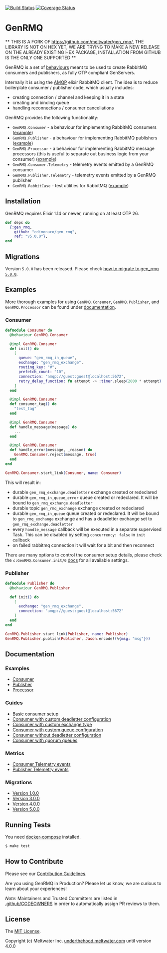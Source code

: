 [![Build Status](https://github.com/cdimonaco/gen_rmq/workflows/GenRMQ%20CI/badge.svg)](https://github.com/cdimonaco/gen_rmq/actions?query=workflow%3A%22GenRMQ+CI%22)
[![Coverage Status](https://coveralls.io/repos/github/CDimonaco/gen_rmq/badge.svg?branch=master)](https://coveralls.io/github/CDimonaco/gen_rmq?branch=master)

# GenRMQ

** THIS IS A FORK OF https://github.com/meltwater/gen_rmq/, THE LIBRARY IS NOT ON HEX YET, WE ARE TRYING TO MAKE A NEW RELEASE ON THE ALREADY EXISTING HEX PACKAGE, INSTALLATION FROM GITHUB IS THE ONLY ONE SUPPORTED **

GenRMQ is a set of [behaviours][behaviours] meant to be used to create
RabbitMQ consumers and publishers, as fully OTP compliant GenServers.

Internally it is using the [AMQP][amqp] elixir RabbitMQ client. The idea
is to reduce boilerplate consumer / publisher code, which usually
includes:

- creating connection / channel and keeping it in a state
- creating and binding queue
- handling reconnections / consumer cancellations

GenRMQ provides the following functionality:

- `GenRMQ.Consumer` - a behaviour for implementing RabbitMQ consumers ([example][example_consumer])
- `GenRMQ.Publisher` - a behaviour for implementing RabbitMQ publishers ([example][example_publisher])
- `GenRMQ.Processor` - a behaviour for implementing RabbitMQ message processors (this is useful to separate out business logic from your consumer) ([example][example_processor])
- `GenRMQ.Consumer.Telemetry` - telemetry events emitted by a GenRMQ consumer
- `GenRMQ.Publisher.Telemetry` - telemetry events emitted by a GenRMQ publisher
- `GenRMQ.RabbitCase` - test utilities for RabbitMQ ([example][example_rabbit_case])

## Installation

GenRMQ requires Elixir 1.14 or newer, running on at least OTP 26.

```elixir
def deps do
  {:gen_rmq,
    github: "cdimonaco/gen_rmq",
    ref: "v5.0.0"},
end
```

## Migrations

Version `5.0.0` has been released. Please check [how to migrate to gen_rmq `5.0.0`][migrating_to_500].

## Examples

More thorough examples for using `GenRMQ.Consumer`, `GenRMQ.Publisher`, and `GenRMQ.Processor`
can be found under [documentation][examples].

### Consumer

```elixir
defmodule Consumer do
  @behaviour GenRMQ.Consumer

  @impl GenRMQ.Consumer
  def init() do
    [
      queue: "gen_rmq_in_queue",
      exchange: "gen_rmq_exchange",
      routing_key: "#",
      prefetch_count: "10",
      connection: "amqp://guest:guest@localhost:5672",
      retry_delay_function: fn attempt -> :timer.sleep(2000 * attempt) end
    ]
  end

  @impl GenRMQ.Consumer
  def consumer_tag() do
    "test_tag"
  end

  @impl GenRMQ.Consumer
  def handle_message(message) do
    ...
  end

  @impl GenRMQ.Consumer
  def handle_error(message, _reason) do
    GenRMQ.Consumer.reject(message, true)
  end
end
```

```elixir
GenRMQ.Consumer.start_link(Consumer, name: Consumer)
```

This will result in:

- durable `gen_rmq_exchange.deadletter` exchange created or redeclared
- durable `gen_rmq_in_queue_error` queue created or redeclared. It will be bound to `gen_rmq_exchange.deadletter`
- durable topic `gen_rmq_exchange` exchange created or redeclared
- durable `gen_rmq_in_queue` queue created or redeclared. It will be bound to `gen_rmq_exchange` exchange and has a deadletter exchange set to `gen_rmq_exchange.deadletter`
- every `handle_message` callback will be executed in a separate supervised Task. This can be disabled by setting `concurrency: false` in `init` callback
- on failed rabbitmq connection it will wait for a bit and then reconnect

There are many options to control the consumer setup details, please check the `c:GenRMQ.Consumer.init/0` [docs][consumer_doc] for all available settings.

### Publisher

```elixir
defmodule Publisher do
  @behaviour GenRMQ.Publisher

  def init() do
    [
      exchange: "gen_rmq_exchange",
      connection: "amqp://guest:guest@localhost:5672"
    ]
  end
end
```

```elixir
GenRMQ.Publisher.start_link(Publisher, name: Publisher)
GenRMQ.Publisher.publish(Publisher, Jason.encode!(%{msg: "msg"}))
```

## Documentation

### Examples

- [Consumer][example_consumer]
- [Publisher][example_publisher]
- [Processor][example_processor]

### Guides

- [Basic consumer setup][guide_consumer_basic_setup]
- [Consumer with custom deadletter configuration][guide_consumer_with_custom_deadletter_configuration]
- [Consumer with custom exchange type][guide_consumer_with_custom_exchange_type]
- [Consumer with custom queue configuration][guide_consumer_with_custom_queue_configuration]
- [Consumer without deadletter configuration][without_deadletter_configuration]
- [Consumer with quorum queues][with_quorum_queue_type]

### Metrics

- [Consumer Telemetry events][consumer_telemetry_events]
- [Publisher Telemetry events][publisher_telemetry_events]

### Migrations

- [Version 1.0.0][migrating_to_100]
- [Version 3.0.0][migrating_to_300]
- [Version 4.0.0][migrating_to_400]
- [Version 5.0.0][migrating_to_500]


## Running Tests

You need [docker-compose][docker_compose] installed.

```bash
$ make test
```

## How to Contribute

Please see our [Contribution Guidelines](CONTRIBUTING.md).

Are you using GenRMQ in Production? Please let us know, we are curious to learn about your experiences!

_Note:_ Maintainers and Trusted Committers are listed in [.github/CODEOWNERS][code_owners] in order to automatically assign PR reviews to them.

## License

The [MIT License][license].

Copyright (c) Meltwater Inc. [underthehood.meltwater.com][underthehood] until version 4.0.0

[behaviours]: https://elixir-lang.org/getting-started/typespecs-and-behaviours.html#behaviours
[amqp]: https://github.com/pma/amqp
[migrating_to_100]: https://github.com/cdimonaco/gen_rmq/blob/master/documentation/migrations/1.0.0.md
[migrating_to_300]: https://github.com/cdimonaco/gen_rmq/blob/master/documentation/migrations/3.0.0.md
[migrating_to_400]: https://github.com/cdimonaco/gen_rmq/blob/master/documentation/migrations/4.0.0.md
[migrating_to_500]: https://github.com/cdimonaco/gen_rmq/blob/master/documentation/migrations/5.0.0.md
[consumer_doc]: https://github.com/cdimonaco/gen_rmq/blob/master/lib/consumer.ex
[docker_compose]: https://docs.docker.com/compose/
[github_prs]: https://help.github.com/articles/about-pull-requests/
[gen_rmq_issues]: https://github.com/cdimonaco/gen_rmq/issues
[priority_queues]: https://www.rabbitmq.com/priority.html
[underthehood]: http://underthehood.meltwater.com/
[examples]: https://github.com/cdimonaco/gen_rmq/blob/master/documentation/examples
[example_consumer]: https://github.com/cdimonaco/gen_rmq/blob/master/documentation/examples/consumer.ex
[example_publisher]: https://github.com/cdimonaco/gen_rmq/blob/master/documentation/examples/publisher.ex
[example_processor]: https://github.com/cdimonaco/gen_rmq/blob/master/documentation/examples/processor.ex
[example_rabbit_case]: https://github.com/cdimonaco/gen_rmq/blob/master/test/gen_rmq_publisher_test.exs
[guide_consumer_basic_setup]: https://github.com/cdimonaco/gen_rmq/blob/master/documentation/guides/consumer/basic_setup.md
[guide_consumer_with_custom_deadletter_configuration]: https://github.com/cdimonaco/gen_rmq/blob/master/documentation/guides/consumer/with_custom_deadletter_configuration.md
[guide_consumer_with_custom_exchange_type]: https://github.com/cdimonaco/gen_rmq/blob/master/documentation/guides/consumer/with_custom_exchange_type.md
[guide_consumer_with_custom_queue_configuration]: https://github.com/cdimonaco/gen_rmq/blob/master/documentation/guides/consumer/with_custom_queue_configuration.md
[without_deadletter_configuration]: https://github.com/cdimonaco/gen_rmq/blob/master/documentation/guides/consumer/without_deadletter_configuration.md
[with_quorum_queue_type]: https://github.com/cdimonaco/gen_rmq/blob/master/documentation/guides/consumer/with_quorum_queue_type.md
[consumer_telemetry_events]: https://github.com/cdimonaco/gen_rmq/blob/master/lib/gen_rmq/consumer/telemetry.ex
[publisher_telemetry_events]: https://github.com/cdimonaco/gen_rmq/blob/master/lib/gen_rmq/publisher/telemetry.ex
[trusted_commiters]: https://github.com/cdimonaco/gen_rmq/blob/master/TRUSTED-COMMITTERS.md
[code_owners]: https://github.com/cdimonaco/gen_rmq/blob/master/.github/CODEOWNERS
[license]: https://github.com/cdimonaco/gen_rmq/blob/master/LICENSE
